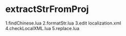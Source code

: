 # extractStrFromProj
1.findChinese.lua
2.formatStr.lua
3.edit localization.xml
4.checkLocalXML.lua
5.replace.lua
